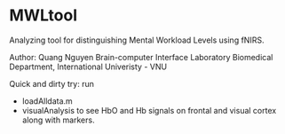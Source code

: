 # MWLtool


Analyzing tool for distinguishing Mental Workload Levels using fNIRS.

Author: Quang Nguyen
Brain-computer Interface Laboratory
Biomedical Department, International Univeristy - VNU

Quick and dirty try:
run
 - loadAlldata.m
 - visualAnalysis
to see HbO and Hb signals on frontal and visual cortex along with markers.